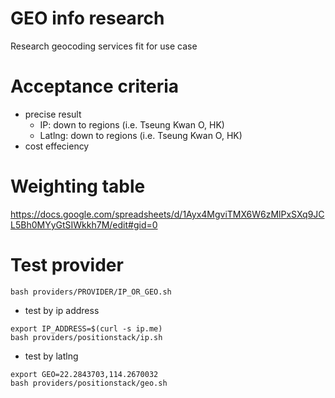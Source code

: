 # GEO info research
Research geocoding services fit for use case

# Acceptance criteria
- precise result
  - IP: down to regions (i.e. Tseung Kwan O, HK)
  - Latlng: down to regions (i.e. Tseung Kwan O, HK)
- cost effeciency

# Weighting table
https://docs.google.com/spreadsheets/d/1Ayx4MgviTMX6W6zMlPxSXq9JCL5Bh0MYyGtSIWkkh7M/edit#gid=0

# Test provider
```
bash providers/PROVIDER/IP_OR_GEO.sh
```

- test by ip address
```
export IP_ADDRESS=$(curl -s ip.me)
bash providers/positionstack/ip.sh
```

- test by latlng
```
export GEO=22.2843703,114.2670032
bash providers/positionstack/geo.sh
```
